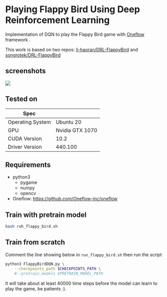 # Playing Flappy Bird Using Deep Reinforcement Learning

Implementation of DQN to play the Flappy Bird game with [Oneflow](https://github.com/Oneflow-inc/oneflow/) framework .

This work is based on two repos: [li-haoran/DRL-FlappyBird](https://github.com/li-haoran/DRL-FlappyBird) and [songrotek/DRL-FlappyBird](https://github.com/songrotek/DRL-FlappyBird.git)

## screenshots
<img src="play.gif"/>

## Tested on
| Spec                        |                                                             |
|-----------------------------|-------------------------------------------------------------|
| Operating System            | Ubuntu 20                                             |
| GPU                         | Nvidia GTX 1070                                          |
| CUDA Version                | 10.2                                                        |
| Driver Version              | 440.100                                                      |

## Requirements

* python3
    - pygame
    - numpy
    - opencv
* Oneflow: https://github.com/Oneflow-inc/oneflow


## Train with pretrain model

```bash
bash ruh_flappy_bird.sh
```

## Train from scratch
 
Comment the line showing below in `run_flappy_bird.sh` then run the script

```bash
python3 FlappyBirdDQN.py \
    --checkpoints_path $CHECKPOINTS_PATH \
    #--pretrain_models $PRETRAIN_MODEL_PATH
```

It will take about at least 40000 time steps before the model can learn to play the game, be patients :).



